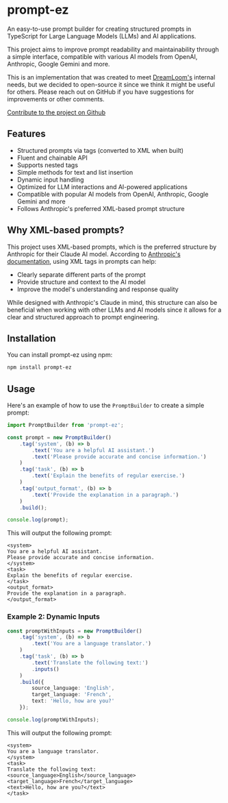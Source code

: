 # prompt-ez

An easy-to-use prompt builder for creating structured prompts in TypeScript for Large Language Models (LLMs) and AI applications. 

This project aims to improve prompt readability and maintainability through a simple interface, compatible with various AI models from OpenAI, Anthropic, Google Gemini and more.

This is an implementation that was created to meet [DreamLoom's](https://dreamloom.ai) internal needs, but we decided to open-source it since we think it might be useful for others. Please reach out on GitHub if you have suggestions for improvements or other comments.

[Contribute to the project on Github](https://github.com/DreamLoom-AI/prompt-ez)

## Features

- Structured prompts via tags (converted to XML when built)
- Fluent and chainable API
- Supports nested tags
- Simple methods for text and list insertion
- Dynamic input handling
- Optimized for LLM interactions and AI-powered applications
- Compatible with popular AI models from OpenAI, Anthropic, Google Gemini and more
- Follows Anthropic's preferred XML-based prompt structure

## Why XML-based prompts?

This project uses XML-based prompts, which is the preferred structure by Anthropic for their Claude AI model. According to [Anthropic's documentation](https://docs.anthropic.com/en/docs/build-with-claude/prompt-engineering/use-xml-tags), using XML tags in prompts can help:

- Clearly separate different parts of the prompt
- Provide structure and context to the AI model
- Improve the model's understanding and response quality

While designed with Anthropic's Claude in mind, this structure can also be beneficial when working with other LLMs and AI models since it allows for a clear and structured approach to prompt engineering.

## Installation

You can install prompt-ez using npm:
```bash
npm install prompt-ez
```

## Usage

Here's an example of how to use the `PromptBuilder` to create a simple prompt:

```typescript
import PromptBuilder from 'prompt-ez';

const prompt = new PromptBuilder()
    .tag('system', (b) => b
        .text('You are a helpful AI assistant.')
        .text('Please provide accurate and concise information.')
    )
    .tag('task', (b) => b
        .text('Explain the benefits of regular exercise.')
    )
    .tag('output_format', (b) => b
        .text('Provide the explanation in a paragraph.')
    )
    .build();

console.log(prompt);
```

This will output the following prompt:

```
<system>
You are a helpful AI assistant.
Please provide accurate and concise information.
</system>
<task>
Explain the benefits of regular exercise.
</task>
<output_format>
Provide the explanation in a paragraph.
</output_format>
```

### Example 2: Dynamic Inputs

```typescript
const promptWithInputs = new PromptBuilder()
    .tag('system', (b) => b
        .text('You are a language translator.')
    )
    .tag('task', (b) => b
        .text('Translate the following text:')
        .inputs()
    )
    .build({
        source_language: 'English',
        target_language: 'French',
        text: 'Hello, how are you?'
    });

console.log(promptWithInputs);
```

This will output the following prompt:

```
<system>
You are a language translator.
</system>
<task>
Translate the following text:
<source_language>English</source_language>
<target_language>French</target_language>
<text>Hello, how are you?</text>
</task>
```
